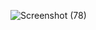 ![Screenshot (78)](https://user-images.githubusercontent.com/18554133/176890760-e1c49d67-9721-4265-9c47-78cee0aa4fec.png)
